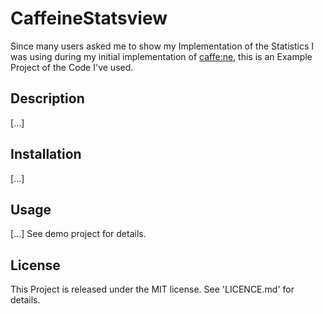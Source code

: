 # CaffeineStatsview
Since many users asked me to show my Implementation of the Statistics I was using during my initial implementation of [caffe:ne](https://appsto.re/de/vsYj7.i), this is an Example Project of the Code I've used.

## Description
[...]

## Installation
[...]

## Usage
[...]
See demo project for details.

## License
This Project is released under the MIT license. See 'LICENCE.md' for details.
